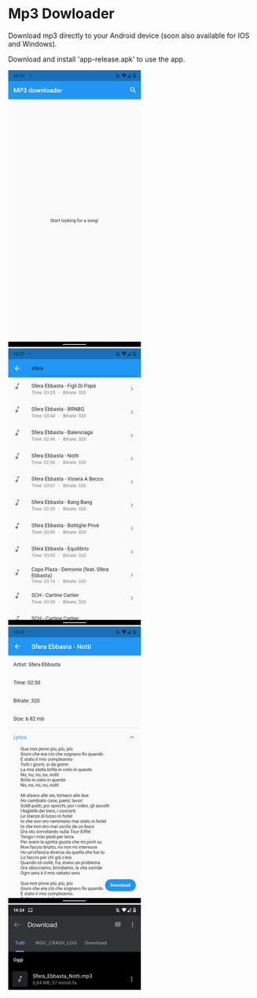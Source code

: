 # Mp3 Dowloader #
Download mp3 directly to your Android device (soon also available for IOS and Windows).

Download and install 'app-release.apk' to use the app.

![drawing](https://github.com/fedehsq/mp3_downloader/blob/master/s1.png)
![drawing](https://github.com/fedehsq/mp3_downloader/blob/master/s3.png)
![drawing](https://github.com/fedehsq/mp3_downloader/blob/master/s2.png)
![drawing](https://github.com/fedehsq/mp3_downloader/blob/master/s4.png)

